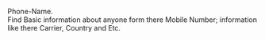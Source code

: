 Phone-Name.                                   
Find Basic information about anyone form there 
Mobile Number; information like there Carrier, Country
and Etc. 
